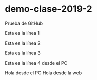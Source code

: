 # demo-clase-2019-2
Prueba de GitHub

Esta es la línea 1

Esta es la línea 2

Esta es la línea 3

Esta es la línea 4 desde el PC

Hola desde el PC
Hola desde la web
